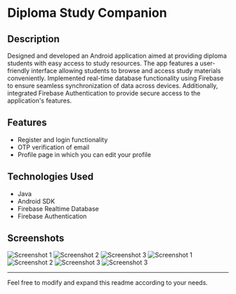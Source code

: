 # Diploma Study Companion

## Description
Designed and developed an Android application aimed at providing diploma students with easy access to study resources. The app features a user-friendly interface allowing students to browse and access study materials conveniently. Implemented real-time database functionality using Firebase to ensure seamless synchronization of data across devices. Additionally, integrated Firebase Authentication to provide secure access to the application's features.

## Features
- Register and login functionality
- OTP verification of email
- Profile page in which you can edit your profile

## Technologies Used
- Java
- Android SDK
- Firebase Realtime Database
- Firebase Authentication

## Screenshots
![Screenshot 1](./1.jpg)
![Screenshot 2](./2.jpg)
![Screenshot 3](./3.jpg)
![Screenshot 1](./4.jpg)
![Screenshot 2](./5.jpg)
![Screenshot 3](./6.jpg)
![Screenshot 3](./7.jpg)



---

Feel free to modify and expand this readme according to your needs.
